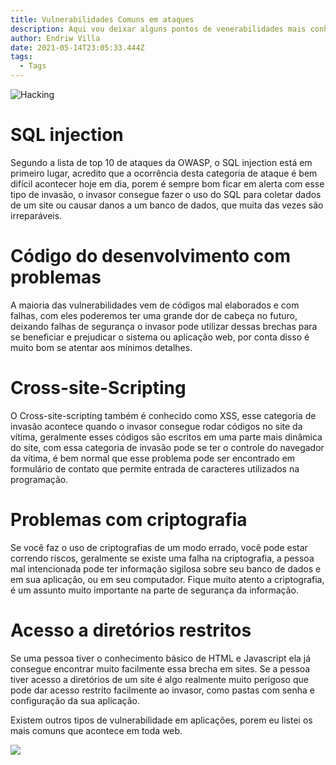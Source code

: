 ```yaml
---
title: Vulnerabilidades Comuns em ataques
description: Aqui vou deixar alguns pontos de venerabilidades mais conhecidas em ataques.
author: Endriw Villa
date: 2021-05-14T23:05:33.444Z
tags:
  - Tags
---
```

![Hacking](/static/img/pexels-anete-lusina-5240544.jpg "Vulnerabilidades")

# SQL injection

Segundo a lista de top 10 de ataques da OWASP, o SQL injection está em primeiro lugar, acredito que a ocorrência desta categoria de ataque é bem difícil acontecer hoje em dia, porem é sempre bom ficar em alerta com esse tipo de invasão, o invasor consegue fazer o uso do SQL para coletar dados de um site ou causar danos a um banco de dados, que muita das vezes são irreparáveis.

# Código do desenvolvimento com problemas

A maioria das vulnerabilidades vem de códigos mal elaborados e com falhas, com eles poderemos ter uma grande dor de cabeça no futuro, deixando falhas de segurança o invasor pode utilizar dessas brechas para se beneficiar e prejudicar o sistema ou aplicação web, por conta disso é muito bom se atentar aos mínimos detalhes.

# Cross-site-Scripting

O Cross-site-scripting também é conhecido como XSS, esse categoria de invasão acontece quando o invasor consegue rodar códigos no site da vítima, geralmente esses códigos são escritos em uma parte mais dinâmica do site, com essa categoria de invasão pode se ter o controle do navegador da vítima, é bem normal que esse problema pode ser encontrado em formulário de contato que permite entrada de caracteres utilizados na programação.

# Problemas com criptografia

Se você faz o uso de criptografias de um modo errado, você pode estar correndo riscos, geralmente se existe uma falha na criptografia, a pessoa mal intencionada pode ter informação sigilosa sobre seu banco de dados e em sua aplicação, ou em seu computador. Fique muito atento a criptografia, é um assunto muito importante na parte de segurança da informação.

# Acesso a diretórios restritos

Se uma pessoa tiver o conhecimento básico de HTML e Javascript ela já consegue encontrar muito facilmente essa brecha em sites. Se a pessoa tiver acesso a diretórios de um site é algo realmente muito perigoso que pode dar acesso restrito facilmente ao invasor, como pastas com senha e configuração da sua aplicação.

Existem outros tipos de vulnerabilidade em aplicações, porem eu listei os mais comuns que acontece em toda web.

![](/static/img/pexels-sora-shimazaki-5935791.jpg)